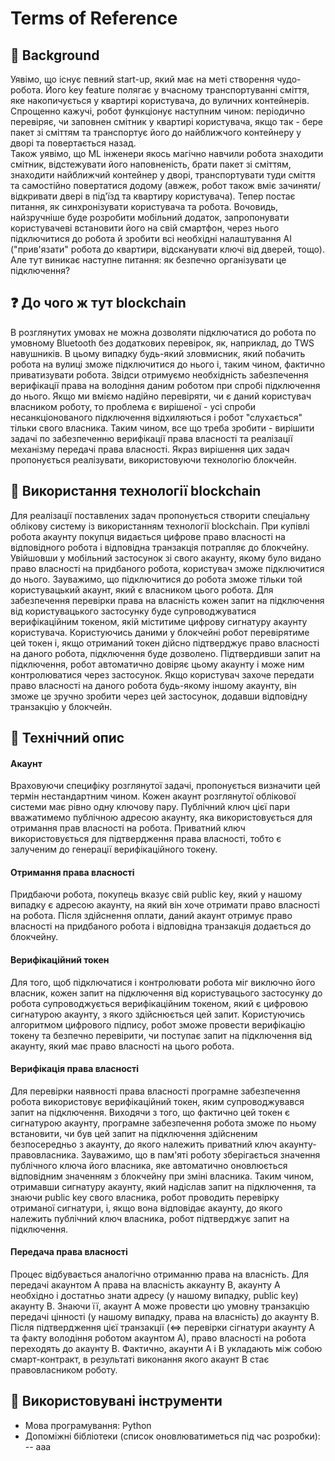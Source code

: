 ﻿# Terms of Reference
## 💭 Background
Уявімо, що існує певний start-up, який має на меті створення чудо-робота. Його key feature полягає у вчасному транспортуванні сміття, яке накопичується у квартирі користувача, до вуличних контейнерів. Спрощенно кажучі, робот функціонує наступним чином: періодично перевіряє, чи заповнен смітник у квартирі користувача, якщо так - бере пакет зі сміттям та транспортує його до найближчого контейнеру у дворі та повертається назад.\
Також уявімо, що ML інженери якось магічно навчили робота знаходити смітник, відстежувати його наповненість, брати пакет зі сміттям, знаходити найближчий контейнер у дворі, транспортувати туди сміття та самостійно повертатися додому (авжеж, робот також вміє зачиняти/відкривати двері в під'їзд та квартиру користувача). Тепер постає питання, як синхронізувати користувача та робота. Вочовидь, найзручніше буде розробити мобільний додаток, запропонувати користувачеві встановити його на свій смартфон, через нього підключитися до робота й зробити всі необхідні налаштування AI ("прив'язати" робота до квартири, відсканувати ключі від дверей, тощо). Але тут виникає наступне питання: як безпечно організувати це підключення?
## ❓ До чого ж тут blockchain
В розглянутих умовах не можна дозволяти підключатися до робота по умовному Bluetooth без додаткових перевірок, як, наприклад, до TWS навушників. В цьому випадку будь-який зловмисник, який побачить робота на вулиці зможе підключитися до нього і, таким чином, фактично приватизувати робота.
Звідси отримуємо необхідність забезпечення верифікації права на володіння даним роботом при спробі підключення до нього. Якщо ми вміємо надійно перевіряти, чи є даний користувач власником роботу, то проблема є вирішеної - усі спроби несанкціонованого підключення відхиляються і робот "слухається" тільки свого власника. Таким чином, все що треба зробити - вирішити задачі по забезпеченню верифікації права власності та реалізації механізму передачі права власності. Якраз вирішення цих задач пропонується реалізувати, використовуючи технологію блокчейн.
## 🚀 Використання технології blockchain
Для реалізації поставлених задач пропонується створити спеціальну облікову систему із використанням технології blockchain. При купівлі робота акаунту покупця видається цифрове право власності на відповідного робота і відповідна транзакція потрапляє до блокчейну. Увійшовши у мобільний застосунок зі свого акаунту, якому було видано право власності на придбаного робота, користувач зможе підключитися до нього. Зауважимо, що підключитися до робота зможе тільки той користувацький акаунт, який є власником цього робота. Для забезпечення перевірки права на власність кожен запит на підключення від користувацького застосунку буде супроводжуватися верифікаційним токеном, якій міститиме цифрову сигнатуру акаунту користувача. Користуючись даними у блокчейні робот перевірятиме цей токен і, якщо отриманий токен дійсно підтверджує право власності на даного робота, підключення буде дозволено. Підтвердивши запит на підключення, робот автоматично довіряє цьому акаунту і може ним контролюватися через застосунок. Якщо користувач захоче передати право власності на даного робота будь-якому іншому акаунту, він зможе це зручно зробити через цей застосунок, додавши відповідну транзакцію у блокчейн.
## 🎯 Технічний опис
#### Акаунт 
Враховуючи специфіку розглянутої задачі, пропонується визначити цей термін нестандартним чином. Кожен акаунт розглянутої облікової системи має рівно одну ключову пару. Публічний ключ цієї пари вважатимемо публічною адресою акаунту, яка використовується для отримання прав власності на робота. Приватний ключ використовується для підтвердження права власності, тобто є залученим до генерації верифікаційного токену.
#### Отримання права власності
Придбаючи робота, покупець вказує свій public key, який у нашому випадку є адресою акаунту, на який він хоче отримати право власності на робота. Після здійснення оплати, даний акаунт отримує право власності на придбаного робота і відповідна транзакція додається до блокчейну.
#### Верифікаційний токен
Для того, щоб підключатися і контролювати робота міг виключно його власник, кожен запит на підключення від користувацього застосунку до робота супроводжується верифікаційним токеном, який є цифровою сигнатурою акаунту, з якого здійснюється цей запит. Користуючись алгоритмом цифрового підпису, робот зможе провести верифікацію токену та безпечно перевірити, чи поступає запит на підключення від акаунту, який має право власності на цього робота. 
#### Верифікація права власності
Для перевірки наявності права власності програмне забезпечення робота використовує верифікаційний токен, яким супроводжувався запит на підключення. Виходячи з того, що фактично цей токен є сигнатурою акаунту, програмне забезпечення робота зможе по ньому встановити, чи був цей запит на підключення здійсненим безпосередньо з акаунту, до якого належить приватний ключ акаунту-правовласника. Зауважимо, що в пам'яті роботу зберігається значення публічного ключа його власника, яке автоматично оновлюється відповідним значенням з блокчейну при зміні власника. Таким чином, отримавши сигнатуру акаунту, який надіслав запит на підключення, та знаючи public key свого власника, робот проводить перевірку отриманої сигнатури, і, якщо вона відповідає акаунту, до якого належить публічний ключ власника, робот підтверджує запит на підключення.
#### Передача права власності
Процес відбувається аналогічно отриманню права на власність. Для передачі акаунтом А права на власність аккаунту В, акаунту А необхідно і достатньо знати адресу (у нашому випадку, public key) акаунту В. Знаючи її, акаунт А може провести цю умовну транзакцію передачі цінності (у нашому випадку, права на власність) до акаунту В. Після підтвердження цієї транзакції (<=> перевірки сігнатури акаунту А та факту володіння роботом акаунтом А), право власності на робота переходять до акаунту В. Фактично, акаунти А і В укладають між собою смарт-контракт, в результаті виконання якого акаунт В стає правовласником роботу. 
## 🔨 Використовувані інструменти
- Мова програмування: Python
- Допоміжні бібліотеки (список оновлюватиметься під час розробки):
-- ааа